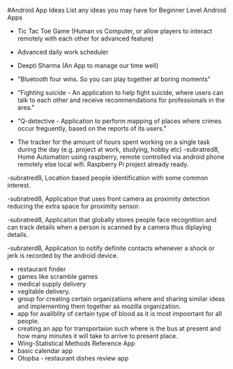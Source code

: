 #Android App Ideas
List any ideas you may have for Beginner Level Android Apps

- Tic Tac Toe Game (Human vs Computer, or allow players to interact remotely with each other for advanced feature)
- Advanced daily work scheduler 
- Deepti Sharma (An App to manage our time well)
- "Bluetooth four wins. So you can play together at boring moments"
- "Fighting suicide - An application to help fight suicide, where users can talk to each other and receive recommendations for professionals in the area."

- "Q-detective - Application to perform mapping of places where crimes occur freguently, based on the reports of its users."
- The tracker for the amount of hours spent working on a single task during the day (e.g. project at work, studying, hobby etc)
-subratred8, Home Automation using raspberry, remote controlled via android phone remotely else local wifi. Raspberry Pi project already ready.

-subratred8, Location based people identification with some common interest.

-subratred8, Application that uses front camera as proximity detection reducing the extra space for proximity sensor.

-subratred8, Applicaiton that globally stores people face recognition and can track details when a person is scanned by a camera thus diplaying details.

-subraterd8, Application to notify definite contacts whenever a shock or jerk is recorded by the android device.
- restaurant finder
- games like scramble games
- medical supply delivery
- vegitable delivery.
- group for creating certain organizations where and sharing similar ideas and implementing them together as mozilla organization.
- app for avaliblity of certain type of blood as it is most impoortant for all people.
- creating an app for transportaion such where is the bus at present and how many minutes it will take to arrive to present place.
- Wing-Statistical Methods Reference App
- basic calendar app
- Otopba - restaurant dishes review app


